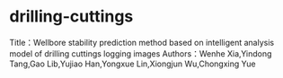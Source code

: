 # drilling-cuttings
Title：Wellbore stability prediction method based on intelligent analysis model of drilling cuttings logging images
Authors：Wenhe Xia,Yindong Tang,Gao Lib,Yujiao Han,Yongxue Lin,Xiongjun Wu,Chongxing Yue
